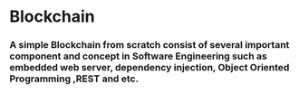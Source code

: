 # Blockchain
### A simple Blockchain from scratch consist of several important component and concept in Software Engineering such as embedded web server, dependency injection, Object Oriented  Programming ,REST and etc.
